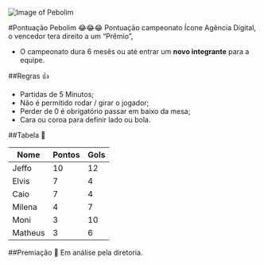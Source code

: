 ![Image of Pebolim](https://i.ytimg.com/vi/Azv7BUcyq0M/maxresdefault.jpg)

#Pontuação Pebolim 😂😂😂
Pontuação campeonato Ícone Agência Digital, o vencedor tera direito a um “Prêmio”, 
* O campeonato dura 6 mesês ou até entrar um **novo integrante** para a equipe.

##Regras 👍
* Partidas de 5 Minutos;
* Não é permitido rodar / girar o jogador;
* Perder de 0 é obrigatório passar em baixo da mesa;
* Cara ou coroa para definir lado ou bola.

##Tabela 👀

| Nome  | Pontos  | Gols  |  
|---|---|---|
| Jeffo  | 10  |  12 |
| Elvis  |  7 | 4  |
| Caio   | 7  | 4 |
| Milena  | 4  |  7 |
| Moni  |  3 | 10  |
| Matheus  |  3 |  6 |

##Premiação 🎁
Em análise pela diretoria.